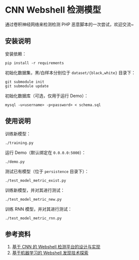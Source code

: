 # CNN Webshell 检测模型

通过卷积神经网络来检测检测 PHP 恶意脚本的一次尝试，欢迎交流~

## 安装说明

安装依赖：

```
pip install -r requirements
```

初始化数据集，黑/白样本分别位于 `dataset/{black,white}` 目录下：

```
git submodule init
git submodule update
```

初始化数据库（可选，仅用于运行 Demo）：

```
mysql -u<username> -p<password> < schema.sql
```

## 使用说明

训练新模型：

```
./training.py
```

运行 Demo（默认绑定在 `0.0.0.0:5000`）：

```
./demo.py
```

测试已有模型（位于 `persistence` 目录下）：

```
./test_model_metric_exist.py
```

训练新模型，并对其进行测试：

```
./test_model_metric_new.py
```

训练 RNN 模型，并对其进行测试：

```
./test_model_metric_rnn.py
```

## 参考资料

1. [基于 CNN 的 Webshell 检测平台的设计与实现](https://www.grassfish.net/2017/11/18/cnn-webshell-detect/)
2. [基于机器学习的 Webshell 发现技术探索](https://segmentfault.com/a/1190000011112448)
